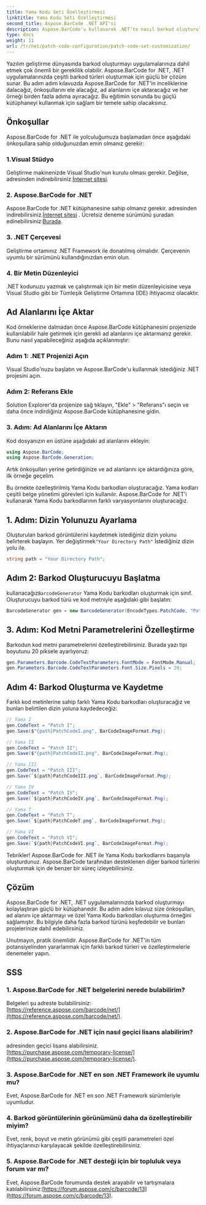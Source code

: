 ```yaml
---
title: Yama Kodu Seti Özelleştirmesi
linktitle: Yama Kodu Seti Özelleştirmesi
second_title: Aspose.BarCode .NET API'si
description: Aspose.BarCode'u kullanarak .NET'te nasıl barkod oluşturulacağını öğrenin. Barkodları zahmetsizce özelleştirin ve uygulamalarınıza entegre edin.
type: docs
weight: 11
url: /tr/net/patch-code-configuration/patch-code-set-customization/
---
```


Yazılım geliştirme dünyasında barkod oluşturmayı uygulamalarınıza dahil etmek çok önemli bir gereklilik olabilir. Aspose.BarCode for .NET, .NET uygulamalarınızda çeşitli barkod türleri oluşturmak için güçlü bir çözüm sunar. Bu adım adım kılavuzda Aspose.BarCode for .NET'in inceliklerine dalacağız, önkoşullarını ele alacağız, ad alanlarını içe aktaracağız ve her örneği birden fazla adıma ayıracağız. Bu eğitimin sonunda bu güçlü kütüphaneyi kullanmak için sağlam bir temele sahip olacaksınız.

## Önkoşullar

Aspose.BarCode for .NET ile yolculuğumuza başlamadan önce aşağıdaki önkoşullara sahip olduğunuzdan emin olmanız gerekir:

### 1.Visual Stüdyo
 Geliştirme makinenizde Visual Studio'nun kurulu olması gerekir. Değilse, adresinden indirebilirsiniz.[İnternet sitesi](https://visualstudio.microsoft.com/).

### 2. Aspose.BarCode for .NET
 Aspose.BarCode for .NET kütüphanesine sahip olmanız gerekir. adresinden indirebilirsiniz.[İnternet sitesi](https://releases.aspose.com/barcode/net/) . Ücretsiz deneme sürümünü şuradan edinebilirsiniz:[Burada](https://releases.aspose.com/).

### 3. .NET Çerçevesi
Geliştirme ortamınız .NET Framework ile donatılmış olmalıdır. Çerçevenin uyumlu bir sürümünü kullandığınızdan emin olun.

### 4. Bir Metin Düzenleyici
.NET kodunuzu yazmak ve çalıştırmak için bir metin düzenleyicisine veya Visual Studio gibi bir Tümleşik Geliştirme Ortamına (IDE) ihtiyacınız olacaktır.

## Ad Alanlarını İçe Aktar

Kod örneklerine dalmadan önce Aspose.BarCode kütüphanesini projenizde kullanılabilir hale getirmek için gerekli ad alanlarını içe aktarmanız gerekir. Bunu nasıl yapabileceğiniz aşağıda açıklanmıştır:

### Adım 1: .NET Projenizi Açın
Visual Studio'nuzu başlatın ve Aspose.BarCode'u kullanmak istediğiniz .NET projesini açın.

### Adım 2: Referans Ekle
Solution Explorer'da projenize sağ tıklayın, "Ekle" > "Referans"ı seçin ve daha önce indirdiğiniz Aspose.BarCode kütüphanesine gidin.

### 3. Adım: Ad Alanlarını İçe Aktarın
Kod dosyanızın en üstüne aşağıdaki ad alanlarını ekleyin:

```csharp
using Aspose.BarCode;
using Aspose.BarCode.Generation;
```

Artık önkoşulları yerine getirdiğinize ve ad alanlarını içe aktardığınıza göre, ilk örneğe geçelim.

Bu örnekte özelleştirilmiş Yama Kodu barkodları oluşturacağız. Yama kodları çeşitli belge yönetimi görevleri için kullanılır. Aspose.BarCode for .NET'i kullanarak Yama Kodu barkodlarının farklı varyasyonlarını oluşturacağız.

## 1. Adım: Dizin Yolunuzu Ayarlama

 Oluşturulan barkod görüntülerini kaydetmek istediğiniz dizin yolunu belirterek başlayın. Yer değiştirmek`"Your Directory Path"` İstediğiniz dizin yolu ile.

```csharp
string path = "Your Directory Path";
```

## Adım 2: Barkod Oluşturucuyu Başlatma

 kullanacağız`BarcodeGenerator` Yama Kodu barkodları oluşturmak için sınıf. Oluşturucuyu barkod türü ve kod metniyle aşağıdaki gibi başlatın:

```csharp
BarcodeGenerator gen = new BarcodeGenerator(EncodeTypes.PatchCode, "Patch I");
```

## 3. Adım: Kod Metni Parametrelerini Özelleştirme

Barkodun kod metni parametrelerini özelleştirebilirsiniz. Burada yazı tipi boyutunu 20 piksele ayarlıyoruz:

```csharp
gen.Parameters.Barcode.CodeTextParameters.FontMode = FontMode.Manual;
gen.Parameters.Barcode.CodeTextParameters.Font.Size.Pixels = 20;
```

## Adım 4: Barkod Oluşturma ve Kaydetme

Farklı kod metinlerine sahip farklı Yama Kodu barkodları oluşturacağız ve bunları belirtilen dizin yoluna kaydedeceğiz:

```csharp
// Yama I
gen.CodeText = "Patch I";
gen.Save($"{path}PatchCodeI.png", BarCodeImageFormat.Png);

// Yama II
gen.CodeText = "Patch II";
gen.Save($"{path}PatchCodeII.png", BarCodeImageFormat.Png);

// Yama III
gen.CodeText = "Patch III";
gen.Save(`${path}PatchCodeIII.png`, BarCodeImageFormat.Png);

// Yama IV
gen.CodeText = "Patch IV";
gen.Save(`${path}PatchCodeIV.png`, BarCodeImageFormat.Png);

// Yama T
gen.CodeText = "Patch T";
gen.Save(`${path}PatchCodeT.png`, BarCodeImageFormat.Png);

// Yama VI
gen.CodeText = "Patch VI";
gen.Save(`${path}PatchCodeVI.png`, BarCodeImageFormat.Png);
```

Tebrikler! Aspose.BarCode for .NET ile Yama Kodu barkodlarını başarıyla oluşturdunuz. Aspose.BarCode tarafından desteklenen diğer barkod türlerini oluşturmak için de benzer bir süreç izleyebilirsiniz.

## Çözüm

Aspose.BarCode for .NET, .NET uygulamalarınızda barkod oluşturmayı kolaylaştıran güçlü bir kütüphanedir. Bu adım adım kılavuz size önkoşulları, ad alanını içe aktarmayı ve özel Yama Kodu barkodları oluşturma örneğini sağlamıştır. Bu bilgiyle daha fazla barkod türünü keşfedebilir ve bunları projelerinize dahil edebilirsiniz.

Unutmayın, pratik önemlidir. Aspose.BarCode for .NET'in tüm potansiyelinden yararlanmak için farklı barkod türleri ve özelleştirmelerle denemeler yapın.

## SSS

### 1. Aspose.BarCode for .NET belgelerini nerede bulabilirim?
 Belgeleri şu adreste bulabilirsiniz:[https://reference.aspose.com/barcode/net/](https://reference.aspose.com/barcode/net/).

### 2. Aspose.BarCode for .NET için nasıl geçici lisans alabilirim?
 adresinden geçici lisans alabilirsiniz.[https://purchase.aspose.com/temporary-license/](https://purchase.aspose.com/temporary-license/).

### 3. Aspose.BarCode for .NET en son .NET Framework ile uyumlu mu?
Evet, Aspose.BarCode for .NET en son .NET Framework sürümleriyle uyumludur.

### 4. Barkod görüntülerinin görünümünü daha da özelleştirebilir miyim?
Evet, renk, boyut ve metin görünümü gibi çeşitli parametreleri özel ihtiyaçlarınızı karşılayacak şekilde özelleştirebilirsiniz.

### 5. Aspose.BarCode for .NET desteği için bir topluluk veya forum var mı?
 Evet, Aspose.BarCode forumunda destek arayabilir ve tartışmalara katılabilirsiniz:[https://forum.aspose.com/c/barcode/13](https://forum.aspose.com/c/barcode/13).
